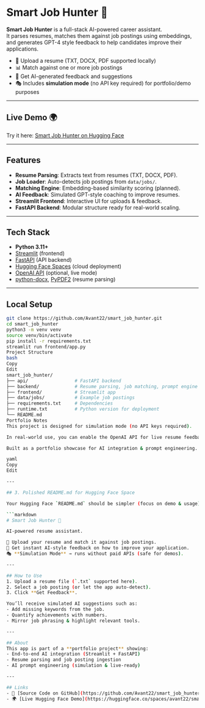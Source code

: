 # Smart Job Hunter 🚀

**Smart Job Hunter** is a full-stack AI-powered career assistant.  
It parses resumes, matches them against job postings using embeddings, and generates GPT-4 style feedback to help candidates improve their applications.  

- 📝 Upload a resume (TXT, DOCX, PDF supported locally)  
- 📊 Match against one or more job postings  
- 🤖 Get AI-generated feedback and suggestions  
- 🎭 Includes **simulation mode** (no API key required) for portfolio/demo purposes  

---

## Live Demo 🌍
Try it here: [Smart Job Hunter on Hugging Face](https://huggingface.co/spaces/avant22/smart_job_hunter)

---

## Features
- **Resume Parsing**: Extracts text from resumes (TXT, DOCX, PDF).  
- **Job Loader**: Auto-detects job postings from `data/jobs/`.  
- **Matching Engine**: Embedding-based similarity scoring (planned).  
- **AI Feedback**: Simulated GPT-style coaching to improve resumes.  
- **Streamlit Frontend**: Interactive UI for uploads & feedback.  
- **FastAPI Backend**: Modular structure ready for real-world scaling.  

---

## Tech Stack
- **Python 3.11+**  
- [Streamlit](https://streamlit.io/) (frontend)  
- [FastAPI](https://fastapi.tiangolo.com/) (API backend)  
- [Hugging Face Spaces](https://huggingface.co/spaces) (cloud deployment)  
- [OpenAI API](https://platform.openai.com/) (optional, live mode)  
- [python-docx](https://python-docx.readthedocs.io/), [PyPDF2](https://pypi.org/project/PyPDF2/) (resume parsing)  

---

## Local Setup

```bash
git clone https://github.com/Avant22/smart_job_hunter.git
cd smart_job_hunter
python3 -m venv venv
source venv/bin/activate
pip install -r requirements.txt
streamlit run frontend/app.py
Project Structure
bash
Copy
Edit
smart_job_hunter/
├── api/                 # FastAPI backend
├── backend/             # Resume parsing, job matching, prompt engine
├── frontend/            # Streamlit app
├── data/jobs/           # Example job postings
├── requirements.txt     # Dependencies
├── runtime.txt          # Python version for deployment
└── README.md
Portfolio Notes
This project is designed for simulation mode (no API keys required).

In real-world use, you can enable the OpenAI API for live resume feedback.

Built as a portfolio showcase for AI integration & prompt engineering.

yaml
Copy
Edit

---

## 3. Polished README.md for Hugging Face Space

Your Hugging Face `README.md` should be simpler (focus on demo & usage):

```markdown
# Smart Job Hunter 🚀

AI-powered resume assistant.  

📂 Upload your resume and match it against job postings.  
🤖 Get instant AI-style feedback on how to improve your application.  
🎭 **Simulation Mode** → runs without paid APIs (safe for demos).  

---

## How to Use
1. Upload a resume file (`.txt` supported here).  
2. Select a job posting (or let the app auto-detect).  
3. Click **Get Feedback**.  

You’ll receive simulated AI suggestions such as:  
- Add missing keywords from the job.  
- Quantify achievements with numbers.  
- Mirror job phrasing & highlight relevant tools.  

---

## About
This app is part of a **portfolio project** showing:  
- End-to-end AI integration (Streamlit + FastAPI)  
- Resume parsing and job posting ingestion  
- AI prompt engineering (simulation & live-ready)  

---

## Links
- 🔗 [Source Code on GitHub](https://github.com/Avant22/smart_job_hunter)  
- 🌍 [Live Hugging Face Demo](https://huggingface.co/spaces/avant22/smart_job_hunter)  
